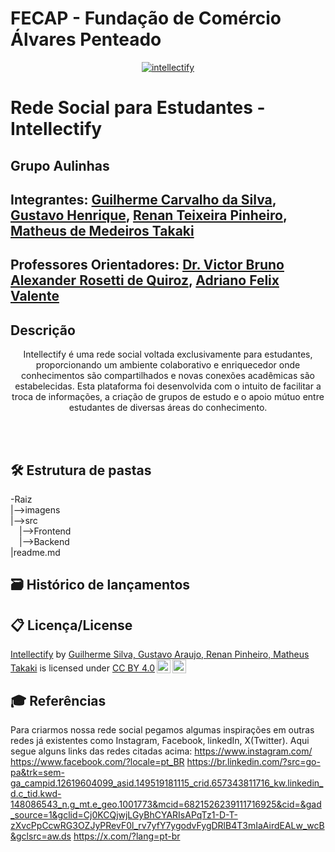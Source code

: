 # FECAP - Fundação de Comércio Álvares Penteado

<p align="center">
<a href= "https://www.fecap.br/"><img src="https://i.ibb.co/Gk77PTm/intellectify.webp" alt="intellectify" border="0" /></a>
</p>

# Rede Social para Estudantes - Intellectify

## Grupo Aulinhas

## Integrantes: <a href="https://github.com/deGuicS">Guilherme Carvalho da Silva</a>, <a href="https://www.linkedin.com/in/gustavo-henrique-santos-araujo-543853246/?originalSubdomain=br)/">Gustavo Henrique</a>, <a href="https://www.linkedin.com/in/renan-teixeira-62b550238/">Renan Teixeira Pinheiro</a>, <a href="https://www.linkedin.com/in/matheus-de-medeiros-5516a02a9/">Matheus de Medeiros Takaki</a>

## Professores Orientadores: <a href="https://www.linkedin.com/in/victorbarq/">Dr. Victor Bruno Alexander Rosetti de Quiroz</a>, <a href="https://www.linkedin.com/in/adriano-valente-534576135/">Adriano Felix Valente</a>

## Descrição

<p align="center">
Intellectify é uma rede social voltada exclusivamente para estudantes, proporcionando um ambiente colaborativo e enriquecedor onde conhecimentos são compartilhados e novas conexões acadêmicas são estabelecidas. Esta plataforma foi desenvolvida com o intuito de facilitar a troca de informações, a criação de grupos de estudo e o apoio mútuo entre estudantes de diversas áreas do conhecimento.
</p>

<br><br>

## 🛠 Estrutura de pastas

-Raiz<br>
|-->imagens<br>
|-->src<br>
  &emsp;|-->Frontend<br>
  &emsp;|-->Backend<br>
|readme.md<br>

## 🗃 Histórico de lançamentos


## 📋 Licença/License
<p xmlns:cc="http://creativecommons.org/ns#" xmlns:dct="http://purl.org/dc/terms/"><a property="dct:title" rel="cc:attributionURL" href="https://github.com/2024-1-NADS2/Projeto3">Intellectify</a> by <a rel="cc:attributionURL dct:creator" property="cc:attributionName" href="https://www.linkedin.com/in/guilherme-carvalho-da-silva-7996b0197/, https://www.linkedin.com/in/gustavo-henrique-santos-araujo-543853246/, https://www.linkedin.com/in/renan-teixeira-62b550238/, https://www.linkedin.com/in/matheus-de-medeiros-5516a02a9/ ">Guilherme Silva, Gustavo Araujo, Renan Pinheiro, Matheus Takaki</a> is licensed under <a href="https://creativecommons.org/licenses/by/4.0/?ref=chooser-v1" target="_blank" rel="license noopener noreferrer" style="display:inline-block;">CC BY 4.0<img style="height:22px!important;margin-left:3px;vertical-align:text-bottom;" src="https://mirrors.creativecommons.org/presskit/icons/cc.svg?ref=chooser-v1" alt=""><img style="height:22px!important;margin-left:3px;vertical-align:text-bottom;" src="https://mirrors.creativecommons.org/presskit/icons/by.svg?ref=chooser-v1" alt=""></a></p>

## 🎓 Referências

Para criarmos nossa rede social pegamos algumas inspirações em outras redes já existentes como Instagram, Facebook, linkedIn, X(Twitter).
Aqui segue alguns links das redes citadas acima:
https://www.instagram.com/
https://www.facebook.com/?locale=pt_BR
https://br.linkedin.com/?src=go-pa&trk=sem-ga_campid.12619604099_asid.149519181115_crid.657343811716_kw.linkedin_d.c_tid.kwd-148086543_n.g_mt.e_geo.1001773&mcid=6821526239111716925&cid=&gad_source=1&gclid=Cj0KCQjwjLGyBhCYARIsAPqTz1-D-T-zXvcPpCcwRG3OZJyPRevF0l_rv7yfY7ygodvFygDRlB4T3mIaAirdEALw_wcB&gclsrc=aw.ds
https://x.com/?lang=pt-br
